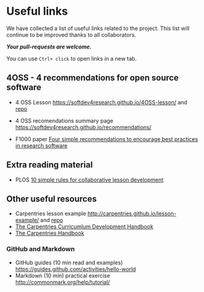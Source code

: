 
# Useful links

We have collected a list of useful links related to the project. This list will continue to be improved thanks to all collaborators.

***Your pull-requests are welcome.***

You can use `Ctrl+ click` to open links in a new tab.

## 4OSS - 4 recommendations for open source software 

- 4 OSS Lesson https://softdev4research.github.io/4OSS-lesson/ and [repo](https://github.com/SoftDev4Research/4OSS-lesson) 

- 4 OSS recomendations summary page https://softdev4research.github.io/recommendations/
- F1000 paper [Four simple recommendations to encourage best practices in research software](https://f1000research.com/articles/6-876/v1) 

## Extra reading material

- PLOS [10 simple rules for collaborative lesson development](http://journals.plos.org/ploscompbiol/article?id=10.1371/journal.pcbi.1005963)

## Other useful resources

- Carpentries lesson example http://carpentries.github.io/lesson-example/ and [repo](https://github.com/carpentries/lesson-example)
- [The Carpentries Curricumlum Development Handbook](https://carpentries.github.io/curriculum-development/)
- [The Carpentries Handbook](https://docs.carpentries.org)

### GitHub and Markdown
- GitHub guides (10 min read and examples) https://guides.github.com/activities/hello-world
- Markdown (10 min) practical exercise http://commonmark.org/help/tutorial/



